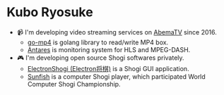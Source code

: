 # Kubo Ryosuke

- 📹 I'm developing video streaming services on [AbemaTV](https://github.com/abema) since 2016.
  - [go-mp4](https://github.com/abema/go-mp4) is golang library to read/write MP4 box.
  - [Antares](https://github.com/abema/antares) is monitoring system for HLS and MPEG-DASH.
- 🎮 I'm developing open source Shogi softwares privately.
  - [ElectronShogi (Electron将棋)](https://sunfish-shogi.github.io/electron-shogi/) is a Shogi GUI application.
  - [Sunfish](https://github.com/sunfish-shogi/sunfish4) is a computer Shogi player, which participated World Computer Shogi Championship.
